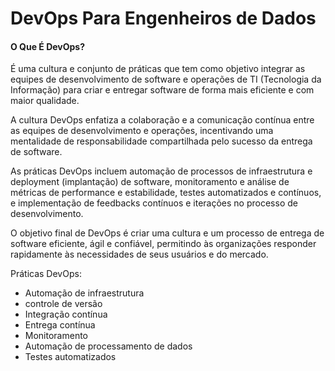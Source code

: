 # DevOps Para Engenheiros de Dados

#### O Que É DevOps?

É uma cultura e conjunto de práticas que tem como objetivo integrar as equipes de desenvolvimento de software e operações de TI (Tecnologia da Informação) para criar e entregar software de forma mais eficiente e com maior qualidade.

A cultura DevOps enfatiza a colaboração e a comunicação contínua entre as equipes de desenvolvimento  e  operações,  incentivando  uma  mentalidade  de  responsabilidade compartilhada pelo sucesso da entrega de software.

As práticas DevOps incluem automação de processos de infraestrutura e deployment (implantação) de software, monitoramento e análise de métricas de performance e estabilidade, testes  automatizados  e  contínuos,  e  implementação  de  feedbacks  contínuos  e  iterações  no processo de desenvolvimento.

O objetivo final de DevOps é criar uma cultura e um processo de entrega de software eficiente, ágil e confiável, permitindo às organizações responder rapidamente às necessidades de seus usuários e do mercado.

Práticas DevOps:

* Automação de infraestrutura
* controle de versão
* Integração contínua
* Entrega contínua
* Monitoramento
* Automação de processamento de dados
* Testes automatizados